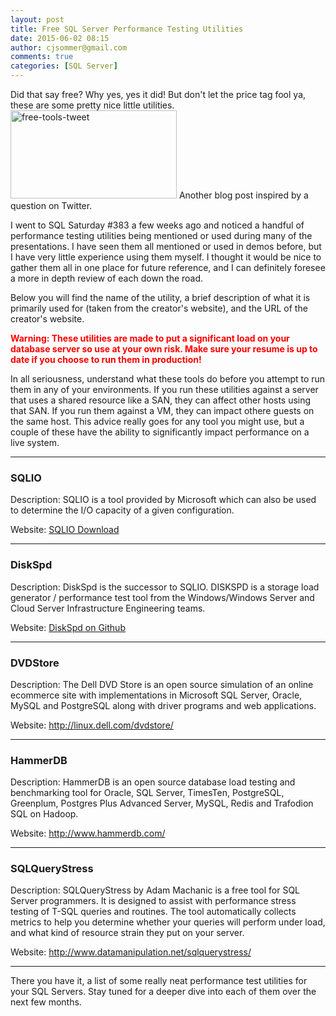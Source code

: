 ```yaml
---
layout: post
title: Free SQL Server Performance Testing Utilities
date: 2015-06-02 08:15
author: cjsommer@gmail.com
comments: true
categories: [SQL Server]
---
```

Did that say free? Why yes, yes it did! But don't let the price tag fool ya, these are some pretty nice little utilities.
<a href="http://www.cjsommer.com/wp-content/uploads/2015/05/free-tools-tweet.jpg"><img class="alignright size-full wp-image-644" src="http://www.cjsommer.com/wp-content/uploads/2015/05/free-tools-tweet.jpg" alt="free-tools-tweet" width="266" height="141" /></a>
Another blog post inspired by a question on Twitter.

I went to SQL Saturday #383 a few weeks ago and noticed a handful of performance testing utilities being mentioned or used during many of the presentations. I have seen them all mentioned or used in demos before, but I have very little experience using them myself. I thought it would be nice to gather them all in one place for future reference, and I can definitely foresee a more in depth review of each down the road.

Below you will find the name of the utility, a brief description of what it is primarily used for (taken from the creator's website), and the URL of the creator's website.

<span style="color: #ff0000;"><strong>Warning: These utilities are made to put a significant load on your database server so use at your own risk. Make sure your resume is up to date if you choose to run them in production!</strong></span>

In all seriousness, understand what these tools do before you attempt to run them in any of your environments. If you run these utilities against a server that uses a shared resource like a SAN, they can affect other hosts using that SAN. If you run them against a VM, they can impact othere guests on the same host. This advice really goes for any tool you might use, but a couple of these have the ability to significantly impact performance on a live system.
<hr />

<h3>SQLIO</h3>
Description: SQLIO is a tool provided by Microsoft which can also be used to determine the I/O capacity of a given configuration.

Website: <a href="http://www.microsoft.com/en-us/download/details.aspx?id=20163" target="_blank">SQLIO Download</a>

<hr />

<h3>DiskSpd</h3>
Description: DiskSpd is the successor to SQLIO. DISKSPD is a storage load generator / performance test tool from the Windows/Windows Server and Cloud Server Infrastructure Engineering teams.

Website: <a href="https://github.com/microsoft/diskspd" target="_blank">DiskSpd on Github</a>

<hr />

<h3>DVDStore</h3>
Description: The Dell DVD Store is an open source simulation of an online ecommerce site with implementations in Microsoft SQL Server, Oracle, MySQL and PostgreSQL along with driver programs and web applications.

Website: <a href="http://linux.dell.com/dvdstore/" target="_blank">http://linux.dell.com/dvdstore/</a>

<hr />

<h3>HammerDB</h3>
Description: HammerDB is an open source database load testing and benchmarking tool for Oracle, SQL Server, TimesTen, PostgreSQL, Greenplum, Postgres Plus Advanced Server, MySQL, Redis and Trafodion SQL on Hadoop.

Website: <a href="http://www.hammerdb.com/" target="_blank">http://www.hammerdb.com/</a>

<hr />

<h3>SQLQueryStress</h3>
Description: SQLQueryStress by Adam Machanic is a free tool for SQL Server programmers. It is designed to assist with performance stress testing of T-SQL queries and routines. The tool automatically collects metrics to help you determine whether your queries will perform under load, and what kind of resource strain they put on your server.

Website: <a href="http://www.datamanipulation.net/sqlquerystress/" target="_blank">http://www.datamanipulation.net/sqlquerystress/</a>

<hr />

There you have it, a list of some really neat performance test utilities for your SQL Servers. Stay tuned for a deeper dive into each of them over the next few months.
